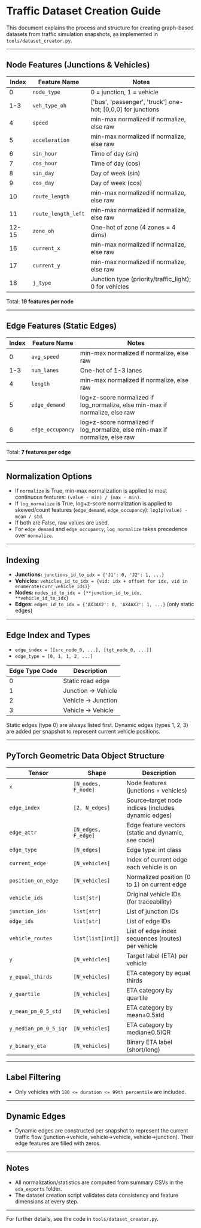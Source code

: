 # Traffic Dataset Creation Guide

This document explains the process and structure for creating graph-based datasets from traffic simulation snapshots, as implemented in `tools/dataset_creator.py`.

---

## Node Features (Junctions & Vehicles)

| Index | Feature Name        | Notes                                                   |
| ----- | ------------------- | ------------------------------------------------------- |
| 0     | `node_type`         | 0 = junction, 1 = vehicle                               |
| 1-3   | `veh_type_oh`       | ['bus', 'passenger', 'truck'] one-hot; [0,0,0] for junctions |
| 4     | `speed`             | min-max normalized if normalize, else raw               |
| 5     | `acceleration`      | min-max normalized if normalize, else raw               |
| 6     | `sin_hour`          | Time of day (sin)                                       |
| 7     | `cos_hour`          | Time of day (cos)                                       |
| 8     | `sin_day`           | Day of week (sin)                                       |
| 9     | `cos_day`           | Day of week (cos)                                       |
| 10    | `route_length`      | min-max normalized if normalize, else raw               |
| 11    | `route_length_left` | min-max normalized if normalize, else raw               |
| 12-15 | `zone_oh`           | One-hot of zone (4 zones = 4 dims)                      |
| 16    | `current_x`         | min-max normalized if normalize, else raw               |
| 17    | `current_y`         | min-max normalized if normalize, else raw               |
| 18    | `j_type`            | Junction type (priority/traffic_light); 0 for vehicles  |

Total: **19 features per node**

---

## Edge Features (Static Edges)

| Index | Feature Name        | Notes                                                   |
| ----- | ---------------------- | ---------------------------------------------------- |
| 0     | `avg_speed`            | min-max normalized if normalize, else raw            |
| 1-3   | `num_lanes`            | One-hot of 1-3 lanes                                 |
| 4     | `length`               | min-max normalized if normalize, else raw            |
| 5     | `edge_demand`          | log+z-score normalized if log_normalize, else min-max if normalize, else raw |
| 6     | `edge_occupancy`       | log+z-score normalized if log_normalize, else min-max if normalize, else raw |

Total: **7 features per edge**

---

## Normalization Options

- If `normalize` is True, min-max normalization is applied to most continuous features: `(value - min) / (max - min)`.
- If `log_normalize` is True, log+z-score normalization is applied to skewed/count features (`edge_demand`, `edge_occupancy`): `log1p(value) - mean / std`.
- If both are False, raw values are used.
- For `edge_demand` and `edge_occupancy`, `log_normalize` takes precedence over `normalize`.

---

## Indexing

- **Junctions:** `junctions_id_to_idx = {'J1': 0, 'J2': 1, ...}`
- **Vehicles:** `vehicles_id_to_idx = {vid: idx + offset for idx, vid in enumerate(curr_vehicle_ids)}`
- **Nodes:** `nodes_id_to_idx = {**junction_id_to_idx, **vehicle_id_to_idx}`
- **Edges:** `edges_id_to_idx = {'AX3AX2': 0, 'AX4AX3': 1, ...}` (only static edges)

---

## Edge Index and Types

- `edge_index = [[src_node_0, ...], [tgt_node_0, ...]]`
- `edge_type = [0, 1, 1, 2, ...]`

| Edge Type Code | Description        |
| -------------- | ------------------ |
| 0              | Static road edge   |
| 1              | Junction → Vehicle |
| 2              | Vehicle → Junction |
| 3              | Vehicle → Vehicle  |

Static edges (type 0) are always listed first. Dynamic edges (types 1, 2, 3) are added per snapshot to represent current vehicle positions.

---

## PyTorch Geometric Data Object Structure

| Tensor             | Shape                         | Description                                                |
| ------------------ | ----------------------------- | ---------------------------------------------------------- |
| `x`                | `[N_nodes, F_node]`           | Node features (junctions + vehicles)                       |
| `edge_index`       | `[2, N_edges]`                | Source–target node indices (includes dynamic edges)        |
| `edge_attr`        | `[N_edges, F_edge]`           | Edge feature vectors (static and dynamic, see code)        |
| `edge_type`        | `[N_edges]`                   | Edge type: int class                                       |
| `current_edge`     | `[N_vehicles]`                | Index of current edge each vehicle is on                   |
| `position_on_edge` | `[N_vehicles]`                | Normalized position (0 to 1) on current edge               |
| `vehicle_ids`      | `list[str]`                   | Original vehicle IDs (for traceability)                    |
| `junction_ids`     | `list[str]`                   | List of junction IDs                                       |
| `edge_ids`         | `list[str]`                   | List of edge IDs                                           |
| `vehicle_routes`   | `list[list[int]]`             | List of edge index sequences (routes) per vehicle          |
| `y`                | `[N_vehicles]`                | Target label (ETA) per vehicle                             |
| `y_equal_thirds`   | `[N_vehicles]`                | ETA category by equal thirds                               |
| `y_quartile`       | `[N_vehicles]`                | ETA category by quartile                                   |
| `y_mean_pm_0_5_std`| `[N_vehicles]`                | ETA category by mean±0.5std                                |
| `y_median_pm_0_5_iqr`| `[N_vehicles]`              | ETA category by median±0.5IQR                              |
| `y_binary_eta`     | `[N_vehicles]`                | Binary ETA label (short/long)                              |

---

## Label Filtering
- Only vehicles with `180 <= duration <= 99th percentile` are included.

---

## Dynamic Edges
- Dynamic edges are constructed per snapshot to represent the current traffic flow (junction→vehicle, vehicle→vehicle, vehicle→junction). Their edge features are filled with zeros.

---

## Notes
- All normalization/statistics are computed from summary CSVs in the `eda_exports` folder.
- The dataset creation script validates data consistency and feature dimensions at every step.

---

For further details, see the code in `tools/dataset_creator.py`. 